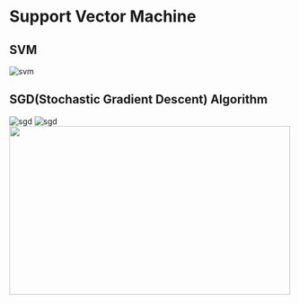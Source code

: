 # Support Vector Machine
## SVM
![svm](https://github.com/gusalsdmlwlq/JeonHyunMin/blob/master/svm/screenshot/1.png)
## SGD(Stochastic Gradient Descent) Algorithm
![sgd](https://github.com/gusalsdmlwlq/JeonHyunMin/blob/master/svm/screenshot/2.png)
![sgd](https://github.com/gusalsdmlwlq/JeonHyunMin/blob/master/svm/screenshot/3.png)<br>
<img src="https://github.com/gusalsdmlwlq/JeonHyunMin/blob/master/svm/screenshot/4.png" width="500" height="300">

